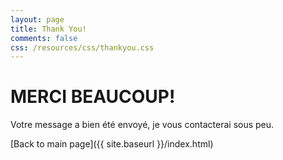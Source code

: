 ```yaml
---
layout: page
title: Thank You!
comments: false
css: /resources/css/thankyou.css
---
```


# __MERCI BEAUCOUP!__

Votre message a bien été envoyé, je vous contacterai sous peu.

[Back to main page]({{ site.baseurl }}/index.html)
